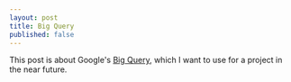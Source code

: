 ```yaml
---
layout: post
title: Big Query
published: false
---
```


This post is about Google's [Big Query](https://cloud.google.com/bigquery), which I want to use for a project in the near future.